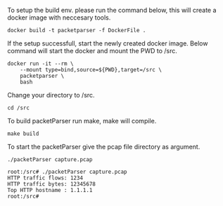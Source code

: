 To setup the build env. please run the command below, 
this will create a docker image with neccesary tools.

    docker build -t packetparser -f DockerFile .

If the setup successfull, start the newly created docker image.
Below command will start the docker and mount the PWD to /src.

    docker run -it --rm \
        --mount type=bind,source=${PWD},target=/src \
        packetparser \
        bash

Change your directory to /src.
    
    cd /src

To build packetParser run make, make will compile.

    make build

To start the packetParser give the pcap file directory as argument.

    ./packetParser capture.pcap

    root:/src# ./packetParser capture.pcap 
    HTTP traffic flows: 1234
    HTTP traffic bytes: 12345678
    Top HTTP hostname : 1.1.1.1
    root:/src#  
